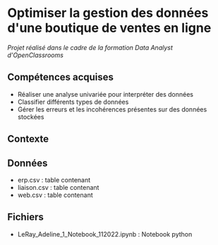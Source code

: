 # Optimiser la gestion des données d'une boutique de ventes en ligne
 
 _Projet réalisé dans le cadre de la formation Data Analyst d'OpenClassrooms_
 
## Compétences acquises
* Réaliser une analyse univariée pour interpréter des données
* Classifier différents types de données
* Gérer les erreurs et les incohérences présentes sur des données stockées

## Contexte 


## Données
* erp.csv : table contenant 
* liaison.csv : table contenant 
* web.csv : table contenant 

## Fichiers
* LeRay_Adeline_1_Notebook_112022.ipynb : Notebook python
